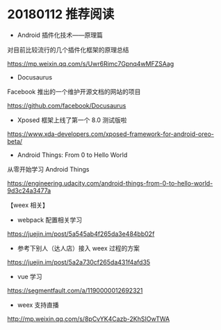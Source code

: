 # 20180112 推荐阅读

* Android 插件化技术——原理篇

对目前比较流行的几个插件化框架的原理总结

https://mp.weixin.qq.com/s/Uwr6Rimc7Gpnq4wMFZSAag

* Docusaurus

Facebook 推出的一个维护开源文档的网站的项目

https://github.com/facebook/Docusaurus

* Xposed 框架上线了第一个 8.0 测试版啦

https://www.xda-developers.com/xposed-framework-for-android-oreo-beta/

* Android Things: From 0 to Hello World

从零开始学习 Android Things

https://engineering.udacity.com/android-things-from-0-to-hello-world-9d3c24a3477a

【weex 相关】

* webpack 配置相关学习

https://juejin.im/post/5a545ab4f265da3e484bb02f

* 参考下别人（达人店）接入 weex 过程的方案

https://juejin.im/post/5a2a730cf265da431f4afd35

* vue 学习

https://segmentfault.com/a/1190000012692321

* weex 支持直播

http://mp.weixin.qq.com/s/8pCvYK4Cazb-2KhSIOwTWA
